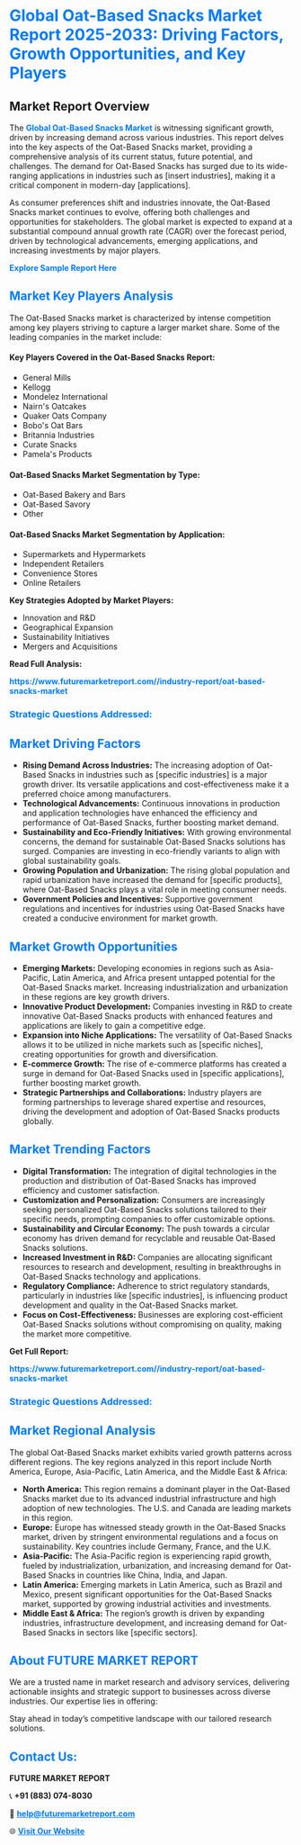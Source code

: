 <h1 style="color: #007BFF;">Global Oat-Based Snacks Market Report 2025-2033: Driving Factors, Growth Opportunities, and Key Players</h1>

<section id="overview">
<h2>Market Report Overview</h2>
<p>The <a href="https://www.futuremarketreport.com//industry-report/oat-based-snacks-market" style="color: #007BFF; text-decoration: none;"><strong>Global Oat-Based Snacks Market</strong></a> is witnessing significant growth, driven by increasing demand across various industries. This report delves into the key aspects of the Oat-Based Snacks market, providing a comprehensive analysis of its current status, future potential, and challenges. The demand for Oat-Based Snacks has surged due to its wide-ranging applications in industries such as [insert industries], making it a critical component in modern-day [applications].</p>
<p>As consumer preferences shift and industries innovate, the Oat-Based Snacks market continues to evolve, offering both challenges and opportunities for stakeholders. The global market is expected to expand at a substantial compound annual growth rate (CAGR) over the forecast period, driven by technological advancements, emerging applications, and increasing investments by major players.</p>
</section>

<section id="overview">
<p><a href="https://www.futuremarketreport.com//request-sample/reportId=51721" style="color: #007BFF; text-decoration: none;"><strong>Explore Sample Report Here</strong></a></p>
</section>

<section id="key-players">
<h2 style="color: #007BFF;">Market Key Players Analysis</h2>
<p>The Oat-Based Snacks market is characterized by intense competition among key players striving to capture a larger market share. Some of the leading companies in the market include:</p>
<h4>Key Players Covered in the Oat-Based Snacks Report:</h4>
<ul><li>General Mills</li><li>Kellogg</li><li>Mondelez International</li><li>Nairn&#039;s Oatcakes</li><li>Quaker Oats Company</li><li>Bobo&#039;s Oat Bars</li><li>Britannia Industries</li><li>Curate Snacks</li><li>Pamela&#039;s Products</li></ul>
<h4>Oat-Based Snacks Market Segmentation by Type:</h4>
<ul><li>Oat-Based Bakery and Bars</li><li>Oat-Based Savory</li><li>Other</li></ul>

<h4>Oat-Based Snacks Market Segmentation by Application:</h4>
<ul><li>Supermarkets and Hypermarkets</li><li>Independent Retailers</li><li>Convenience Stores</li><li>Online Retailers</li></ul>
<p><strong>Key Strategies Adopted by Market Players:</strong></p>
<ul>
<li>Innovation and R&D</li>
<li>Geographical Expansion</li>
<li>Sustainability Initiatives</li>
<li>Mergers and Acquisitions</li>
</ul>
</section>

<section>
<p><strong>Read Full Analysis: </strong></p><a href="https://www.futuremarketreport.com//industry-report/oat-based-snacks-market" style="color: #007BFF; text-decoration: none;"><strong>https://www.futuremarketreport.com//industry-report/oat-based-snacks-market</strong></a>
<h3 style="color: #007BFF;">Strategic Questions Addressed:</h3>
</section>

<section id="driving-factors">
<h2 style="color: #007BFF;">Market Driving Factors</h2>
<ul>
<li><strong>Rising Demand Across Industries:</strong> The increasing adoption of Oat-Based Snacks in industries such as [specific industries] is a major growth driver. Its versatile applications and cost-effectiveness make it a preferred choice among manufacturers.</li>
<li><strong>Technological Advancements:</strong> Continuous innovations in production and application technologies have enhanced the efficiency and performance of Oat-Based Snacks, further boosting market demand.</li>
<li><strong>Sustainability and Eco-Friendly Initiatives:</strong> With growing environmental concerns, the demand for sustainable Oat-Based Snacks solutions has surged. Companies are investing in eco-friendly variants to align with global sustainability goals.</li>
<li><strong>Growing Population and Urbanization:</strong> The rising global population and rapid urbanization have increased the demand for [specific products], where Oat-Based Snacks plays a vital role in meeting consumer needs.</li>
<li><strong>Government Policies and Incentives:</strong> Supportive government regulations and incentives for industries using Oat-Based Snacks have created a conducive environment for market growth.</li>
</ul>
</section>

<section id="growth-opportunities">
<h2 style="color: #007BFF;">Market Growth Opportunities</h2>
<ul>
<li><strong>Emerging Markets:</strong> Developing economies in regions such as Asia-Pacific, Latin America, and Africa present untapped potential for the Oat-Based Snacks market. Increasing industrialization and urbanization in these regions are key growth drivers.</li>
<li><strong>Innovative Product Development:</strong> Companies investing in R&D to create innovative Oat-Based Snacks products with enhanced features and applications are likely to gain a competitive edge.</li>
<li><strong>Expansion into Niche Applications:</strong> The versatility of Oat-Based Snacks allows it to be utilized in niche markets such as [specific niches], creating opportunities for growth and diversification.</li>
<li><strong>E-commerce Growth:</strong> The rise of e-commerce platforms has created a surge in demand for Oat-Based Snacks used in [specific applications], further boosting market growth.</li>
<li><strong>Strategic Partnerships and Collaborations:</strong> Industry players are forming partnerships to leverage shared expertise and resources, driving the development and adoption of Oat-Based Snacks products globally.</li>
</ul>
</section>

<section id="trending-factors">
<h2 style="color: #007BFF;">Market Trending Factors</h2>
<ul>
<li><strong>Digital Transformation:</strong> The integration of digital technologies in the production and distribution of Oat-Based Snacks has improved efficiency and customer satisfaction.</li>
<li><strong>Customization and Personalization:</strong> Consumers are increasingly seeking personalized Oat-Based Snacks solutions tailored to their specific needs, prompting companies to offer customizable options.</li>
<li><strong>Sustainability and Circular Economy:</strong> The push towards a circular economy has driven demand for recyclable and reusable Oat-Based Snacks solutions.</li>
<li><strong>Increased Investment in R&D:</strong> Companies are allocating significant resources to research and development, resulting in breakthroughs in Oat-Based Snacks technology and applications.</li>
<li><strong>Regulatory Compliance:</strong> Adherence to strict regulatory standards, particularly in industries like [specific industries], is influencing product development and quality in the Oat-Based Snacks market.</li>
<li><strong>Focus on Cost-Effectiveness:</strong> Businesses are exploring cost-efficient Oat-Based Snacks solutions without compromising on quality, making the market more competitive.</li>
</ul>
</section>

<section>
<p><strong>Get Full Report: </strong></p><a href="https://www.futuremarketreport.com//industry-report/oat-based-snacks-market" style="color: #007BFF; text-decoration: none;"><strong>https://www.futuremarketreport.com//industry-report/oat-based-snacks-market</strong></a>
<h3 style="color: #007BFF;">Strategic Questions Addressed:</h3>
</section>


<section id="regional-analysis">
<h2 style="color: #007BFF;">Market Regional Analysis</h2>
<p>The global Oat-Based Snacks market exhibits varied growth patterns across different regions. The key regions analyzed in this report include North America, Europe, Asia-Pacific, Latin America, and the Middle East & Africa:</p>
<ul>
<li><strong>North America:</strong> This region remains a dominant player in the Oat-Based Snacks market due to its advanced industrial infrastructure and high adoption of new technologies. The U.S. and Canada are leading markets in this region.</li>
<li><strong>Europe:</strong> Europe has witnessed steady growth in the Oat-Based Snacks market, driven by stringent environmental regulations and a focus on sustainability. Key countries include Germany, France, and the U.K.</li>
<li><strong>Asia-Pacific:</strong> The Asia-Pacific region is experiencing rapid growth, fueled by industrialization, urbanization, and increasing demand for Oat-Based Snacks in countries like China, India, and Japan.</li>
<li><strong>Latin America:</strong> Emerging markets in Latin America, such as Brazil and Mexico, present significant opportunities for the Oat-Based Snacks market, supported by growing industrial activities and investments.</li>
<li><strong>Middle East & Africa:</strong> The region’s growth is driven by expanding industries, infrastructure development, and increasing demand for Oat-Based Snacks in sectors like [specific sectors].</li>
</ul>
</section>

<footer>
<h2 style="color: #007BFF;">About FUTURE MARKET REPORT</h2>
<p>We are a trusted name in market research and advisory services, delivering actionable insights and strategic support to businesses across diverse industries. Our expertise lies in offering:</p>

<p>Stay ahead in today’s competitive landscape with our tailored research solutions.</p>

<h2 style="color: #007BFF;">Contact Us:</h2>
<p><strong>FUTURE MARKET REPORT</strong></p>
<p>📞 <strong>+91 (883) 074-8030</strong></p>
<p>📧 <strong><a href="mailto:help@futuremarketreport.com" style="color: #007BFF;">help@futuremarketreport.com</a></strong></p>
<p>🌐 <strong><a href="https://www.futuremarketreport.com/" style="color: #007BFF;">Visit Our Website</a></strong></p>
</footer>